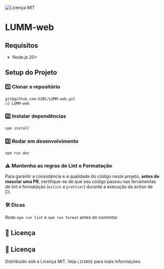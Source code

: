 ![Licença MIT](https://img.shields.io/badge/Licença-MIT-yellow.svg)
# LUMM-web

## Requisitos

- Node.js 20+

## Setup do Projeto

### 1️⃣ Clonar o repositório

```bash
git@github.com:G2BC/LUMM-web.git
cd LUMM-web
```

### 2️⃣ Instalar dependências

```bash
npm install
```

### 3️⃣ Rodar em desenvolvimento

```bash
npm run dev
```

### ⚠️ Mantenha as regras de Lint e Formatação

Para garantir a consistência e a qualidade do código neste projeto, **antes de mesclar uma PR**, certifique-se de que seu código passou nas ferramentas de lint e formatação (`eslint` e `prettier`) durante a execução da action de CI.

### 🛠️ Dicas

Rode `npm run lint` e `npm run format` antes de commitar.

## 📄 Licença

## 📄 Licença

Distribuído sob a Licença MIT. Veja `LICENSE` para mais informações.
